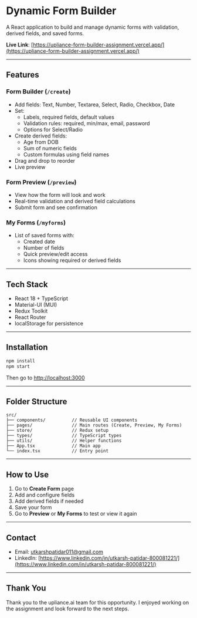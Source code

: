 # Dynamic Form Builder

A React application to build and manage dynamic forms with validation, derived fields, and saved forms.

 **Live Link**: [https://upliance-form-builder-assignment.vercel.app/](https://upliance-form-builder-assignment.vercel.app/)

---

## Features

### Form Builder (`/create`)
- Add fields: Text, Number, Textarea, Select, Radio, Checkbox, Date
- Set:
  - Labels, required fields, default values
  - Validation rules: required, min/max, email, password
  - Options for Select/Radio
- Create derived fields:
  - Age from DOB
  - Sum of numeric fields
  - Custom formulas using field names
- Drag and drop to reorder
- Live preview

### Form Preview (`/preview`)
- View how the form will look and work
- Real-time validation and derived field calculations
- Submit form and see confirmation

### My Forms (`/myforms`)
- List of saved forms with:
  - Created date
  - Number of fields
  - Quick preview/edit access
  - Icons showing required or derived fields

---

## Tech Stack

- React 18 + TypeScript
- Material-UI (MUI)
- Redux Toolkit
- React Router
- localStorage for persistence

---

## Installation

```bash
npm install
npm start
````

Then go to [http://localhost:3000](http://localhost:3000)

---

## Folder Structure

```
src/
├── components/          // Reusable UI components
├── pages/               // Main routes (Create, Preview, My Forms)
├── store/               // Redux setup
├── types/               // TypeScript types
├── utils/               // Helper functions
├── App.tsx              // Main app
└── index.tsx            // Entry point
```

---

## How to Use

1. Go to **Create Form** page
2. Add and configure fields
3. Add derived fields if needed
4. Save your form
5. Go to **Preview** or **My Forms** to test or view it again

---

## Contact

* Email: [utkarshpatidar011@gmail.com](mailto:utkarshpatidar011@gmail.com)
* LinkedIn: [https://www.linkedin.com/in/utkarsh-patidar-800081221/](https://www.linkedin.com/in/utkarsh-patidar-800081221/)

---

## Thank You

Thank you to the upliance.ai team for this opportunity. I enjoyed working on the assignment and look forward to the next steps.


